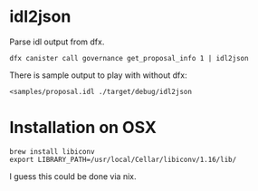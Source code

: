 idl2json
========

Parse idl output from dfx.

```
dfx canister call governance get_proposal_info 1 | idl2json
```

There is sample output to play with without dfx:

```
<samples/proposal.idl ./target/debug/idl2json
```

# Installation on OSX

```
brew install libiconv
export LIBRARY_PATH=/usr/local/Cellar/libiconv/1.16/lib/
```

I guess this could be done via nix.
